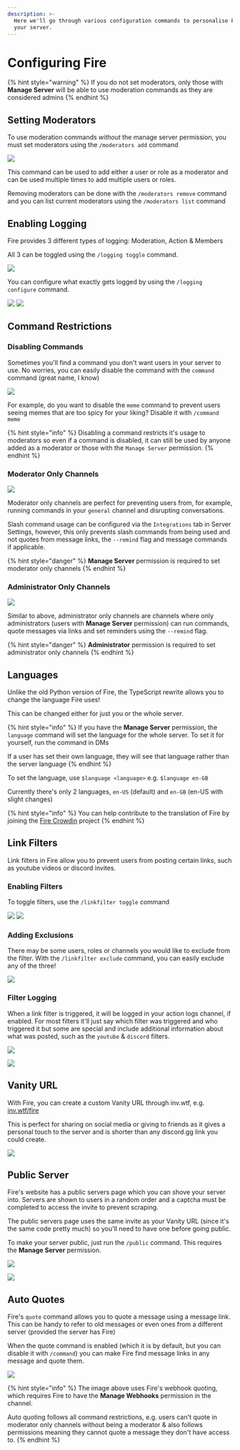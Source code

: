 ```yaml
---
description: >-
  Here we'll go through various configuration commands to personalise Fire for
  your server.
---
```


# Configuring Fire

{% hint style="warning" %}
If you do not set moderators, only those with **Manage Server** will be able to use moderation commands as they are considered admins
{% endhint %}

## Setting Moderators

To use moderation commands _without_ the manage server permission, you must set moderators using the `/moderators add` command

![](../.gitbook/assets/moderators_add_cmd.png)

This command can be used to add either a user or role as a moderator and can be used multiple times to add multiple users or roles.

Removing moderators can be done with the `/moderators remove` command and you can list current moderators using the `/moderators list` command

## Enabling Logging

Fire provides 3 different types of logging: Moderation, Action & Members

All 3 can be toggled using the `/logging toggle` command.

![](../.gitbook/assets/logging_toggle_cmd.png)

You can configure what exactly gets logged by using the `/logging configure` command.

![](../.gitbook/assets/logging_configure_cmd.png)
![](../.gitbook/assets/logging_configure.png)

## Command Restrictions

### Disabling Commands

Sometimes you'll find a command you don't want users in your server to use. No worries, you can easily disable the command with the `command` command (great name, I know)

![](../.gitbook/assets/command_cmd.png)

For example, do you want to disable the `meme` command to prevent users seeing memes that are too spicy for your liking?
Disable it with `/command meme`

{% hint style="info" %}
Disabling a command restricts it's usage to moderators so even if a command is disabled, it can still be used by anyone added as a moderator or those with the `Manage Server` permission.
{% endhint %}

### Moderator Only Channels

![](../.gitbook/assets/modonly_cmd.png)

Moderator only channels are perfect for preventing users from, for example, running commands in your `general` channel and disrupting conversations.

Slash command usage can be configured via the `Integrations` tab in Server Settings, however, this only prevents slash commands from being used and not quotes from message links, the `--remind` flag and message commands if applicable.

{% hint style="danger" %}
**Manage Server** permission is required to set moderator only channels
{% endhint %}

### Administrator Only Channels

![](../.gitbook/assets/adminonly_cmd.png)

Similar to above, administrator only channels are channels where only administrators (users with **Manage Server** permission) can run commands, quote messages via links and set reminders using the `--remind` flag.

{% hint style="danger" %}
**Administrator** permission is required to set administrator only channels
{% endhint %}

## Languages

Unlike the old Python version of Fire, the TypeScript rewrite allows you to change the language Fire uses!

This can be changed either for just you or the whole server.

{% hint style="info" %}
If you have the **Manage Server** permission, the `language` command will set the language for the whole server. To set it for yourself, run the command in DMs

If a user has set their own language, they will see that language rather than the server language
{% endhint %}

To set the language, use `$language <language>`
e.g. `$language en-GB`

Currently there's only 2 languages, `en-US` (default) and `en-GB` (en-US with slight changes)

{% hint style="info" %}
You can help contribute to the translation of Fire by joining the [Fire Crowdin](https://inv.wtf/i18n) project
{% endhint %}

## Link Filters

Link filters in Fire allow you to prevent users from posting certain links, such as youtube videos or discord invites.

### Enabling Filters

To toggle filters, use the `/linkfilter toggle` command

![](../.gitbook/assets/linkfilter_toggle_cmd.png)
![](../.gitbook/assets/linkfilter_toggle.png)

### Adding Exclusions

There may be some users, roles or channels you would like to exclude from the filter. With the `/linkfilter exclude` command, you can easily exclude any of the three!

![](../.gitbook/assets/linkfilter_exclude_cmd.png)

### Filter Logging

When a link filter is triggered, it will be logged in your action logs channel, if enabled. For most filters it'll just say which filter was triggered and who triggered it but some are special and include additional information about what was posted, such as the `youtube` & `discord` filters.

![](../.gitbook/assets/linkfilter_logging_discord.png)

![](../.gitbook/assets/linkfilter_logging_youtube.png)

## Vanity URL

With Fire, you can create a custom Vanity URL through inv.wtf, e.g. [inv.wtf/fire](https://inv.wtf/fire)

This is perfect for sharing on social media or giving to friends as it gives a personal touch to the server and is shorter than any discord.gg link you could create.

![](../.gitbook/assets/vanityurl_cmd.png)

## Public Server

Fire's website has a public servers page which you can shove your server into. Servers are shown to users in a random order and a captcha must be completed to access the invite to prevent scraping.

The public servers page uses the same invite as your Vanity URL (since it's the same code pretty much) so you'll need to have one before going public.

To make your server public, just run the `/public` command.
This requires the **Manage Server** permission.

![](../.gitbook/assets/public_cmd.png)

![](../.gitbook/assets/website_discover.png)

## Auto Quotes

Fire's `quote` command allows you to quote a message using a message link. This can be handy to refer to old messages or even ones from a different server (provided the server has Fire)

When the quote command is enabled (which it is by default, but you can disable it with `/command`) you can make Fire find message links in any message and quote them.

![](../.gitbook/assets/autoquote_example.png)

{% hint style="info" %}
The image above uses Fire's webhook quoting, which requires Fire to have the **Manage Webhooks** permission in the channel.

Auto quoting follows all command restrictions, e.g. users can't quote in moderator only channels without being a moderator & also follows permissions meaning they cannot quote a message they don't have access to.
{% endhint %}
